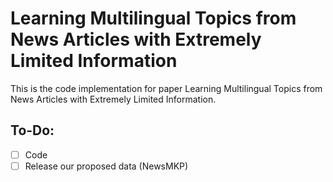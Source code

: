 # Learning Multilingual Topics from News Articles with Extremely Limited Information

This is the code implementation for paper Learning Multilingual Topics from News Articles with Extremely Limited Information.

## To-Do:
- [ ] Code
- [ ] Release our proposed data (NewsMKP)
